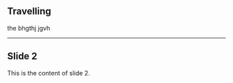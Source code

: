 <section>
   <h1>Travelling</h1>
   <p> 
     the bhgthj jgvh 
   </p>

</section>

---

<section>
    <h2>Slide 2</h2>
    <p>This is the content of slide 2.</p>
</section>




